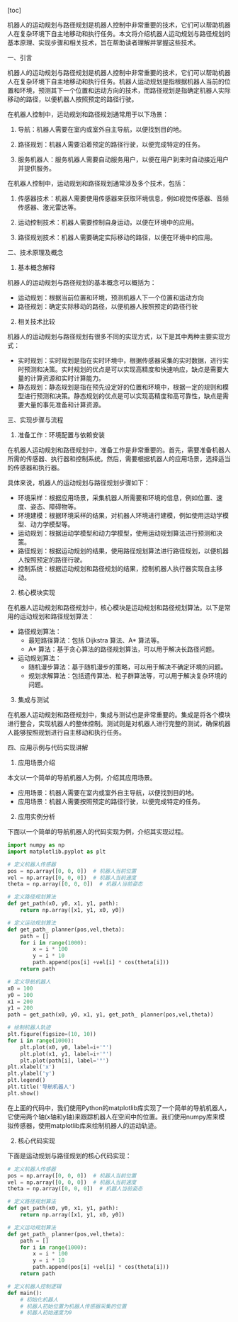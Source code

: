 
[toc]                    
                
                
机器人的运动规划与路径规划是机器人控制中非常重要的技术，它们可以帮助机器人在复杂环境下自主地移动和执行任务。本文将介绍机器人运动规划与路径规划的基本原理、实现步骤和相关技术，旨在帮助读者理解并掌握这些技术。

一、引言

机器人的运动规划与路径规划是机器人控制中非常重要的技术，它们可以帮助机器人在复杂环境下自主地移动和执行任务。机器人运动规划是指根据机器人当前的位置和环境，预测其下一个位置和运动方向的技术，而路径规划是指确定机器人实际移动的路径，以便机器人按照预定的路径行驶。

在机器人控制中，运动规划和路径规划通常用于以下场景：

1. 导航：机器人需要在室内或室外自主导航，以便找到目的地。

2. 路径规划：机器人需要沿着预定的路径行驶，以便完成特定的任务。

3. 服务机器人：服务机器人需要自动服务用户，以便在用户到来时自动接近用户并提供服务。

在机器人控制中，运动规划和路径规划通常涉及多个技术，包括：

1. 传感器技术：机器人需要使用传感器来获取环境信息，例如视觉传感器、音频传感器、激光雷达等。

2. 运动控制技术：机器人需要控制自身运动，以便在环境中的应用。

3. 路径规划技术：机器人需要确定实际移动的路径，以便在环境中的应用。

二、技术原理及概念

1. 基本概念解释

机器人的运动规划与路径规划的基本概念可以概括为：

* 运动规划：根据当前位置和环境，预测机器人下一个位置和运动方向
* 路径规划：确定实际移动的路径，以便机器人按照预定的路径行驶

2. 相关技术比较

机器人的运动规划与路径规划有很多不同的实现方式，以下是其中两种主要实现方式：

* 实时规划：实时规划是指在实时环境中，根据传感器采集的实时数据，进行实时预测和决策。实时规划的优点是可以实现高精度和快速响应，缺点是需要大量的计算资源和实时计算能力。
* 静态规划：静态规划是指在预先设定好的位置和环境中，根据一定的规则和模型进行预测和决策。静态规划的优点是可以实现高精度和高可靠性，缺点是需要大量的事先准备和计算资源。

三、实现步骤与流程

1. 准备工作：环境配置与依赖安装

在机器人运动规划和路径规划中，准备工作是非常重要的。首先，需要准备机器人所需的传感器、执行器和控制系统。然后，需要根据机器人的应用场景，选择适当的传感器和执行器。

具体来说，机器人的运动规划与路径规划步骤如下：

* 环境采样：根据应用场景，采集机器人所需要和环境的信息，例如位置、速度、姿态、障碍物等。
* 环境建模：根据环境采样的结果，对机器人环境进行建模，例如使用运动学模型、动力学模型等。
* 运动规划：根据运动学模型和动力学模型，使用运动规划算法进行预测和决策。
* 路径规划：根据运动规划的结果，使用路径规划算法进行路径规划，以便机器人按照预定的路径行驶。
* 控制系统：根据运动规划和路径规划的结果，控制机器人执行器实现自主移动。

2. 核心模块实现

在机器人运动规划和路径规划中，核心模块是运动规划和路径规划算法。以下是常用的运动规划和路径规划算法：

* 路径规划算法：
	+ 最短路径算法：包括 Dijkstra 算法、A* 算法等。
	+ A\* 算法：基于贪心算法的路径规划算法，可以用于解决长路径问题。
* 运动规划算法：
	+ 随机漫步算法：基于随机漫步的策略，可以用于解决不确定环境的问题。
	+ 规划求解算法：包括遗传算法、粒子群算法等，可以用于解决复杂环境的问题。

3. 集成与测试

在机器人运动规划和路径规划中，集成与测试也是非常重要的。集成是将各个模块进行整合，实现机器人的整体控制。测试则是对机器人进行完整的测试，确保机器人能够按照规划进行自主移动和执行任务。

四、应用示例与代码实现讲解

1. 应用场景介绍

本文以一个简单的导航机器人为例，介绍其应用场景。

* 应用场景：机器人需要在室内或室外自主导航，以便找到目的地。
* 应用场景：机器人需要按照预定的路径行驶，以便完成特定的任务。

2. 应用实例分析

下面以一个简单的导航机器人的代码实现为例，介绍其实现过程。

```python
import numpy as np
import matplotlib.pyplot as plt

# 定义机器人传感器
pos = np.array([0, 0, 0])  # 机器人当前位置
vel = np.array([0, 0, 0])  # 机器人当前速度
theta = np.array([0, 0, 0])  # 机器人当前姿态

# 定义路径规划算法
def get_path(x0, y0, x1, y1, path):
    return np.array([x1, y1, x0, y0])

# 定义运动规划算法
def get_path_ planner(pos,vel,theta):
    path = []
    for i in range(1000):
        x = i * 100
        y = i * 10
        path.append(pos[i] +vel[i] * cos(theta[i]))
    return path

# 定义导航机器人
x0 = 100
y0 = 100
x1 = 200
y1 = 200
path = get_path(x0, y0, x1, y1, get_path_ planner(pos,vel,theta))
```

```python
# 绘制机器人轨迹
plt.figure(figsize=(10, 10))
for i in range(1000):
    plt.plot(x0, y0, label=i+'°')
    plt.plot(x1, y1, label=i+'°')
    plt.plot(path[i], label='°')
plt.xlabel('x')
plt.ylabel('y')
plt.legend()
plt.title('导航机器人')
plt.show()
```

在上面的代码中，我们使用Python的matplotlib库实现了一个简单的导航机器人，它使用两个轴(x轴和y轴)来跟踪机器人在空间中的位置。我们使用numpy库来模拟传感器，使用matplotlib库来绘制机器人的运动轨迹。

2. 核心代码实现

下面是运动规划与路径规划的核心代码实现：

```python
# 定义机器人传感器
pos = np.array([0, 0, 0])  # 机器人当前位置
vel = np.array([0, 0, 0])  # 机器人当前速度
theta = np.array([0, 0, 0])  # 机器人当前姿态

# 定义路径规划算法
def get_path(x0, y0, x1, y1, path):
    return np.array([x1, y1, x0, y0])

# 定义运动规划算法
def get_path_ planner(pos,vel,theta):
    path = []
    for i in range(1000):
        x = i * 100
        y = i * 10
        path.append(pos[i] +vel[i] * cos(theta[i]))
    return path

# 定义机器人控制逻辑
def main():
    # 初始化机器人
    # 机器人初始位置为机器人传感器采集的位置
    # 机器人初始速度为0

